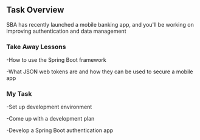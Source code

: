 ## Task Overview

SBA has recently launched a mobile banking app, and you'll be working on improving authentication and data management

### Take Away Lessons 

-How to use the Spring Boot framework

-What JSON web tokens are and how they can be used to secure a mobile app


### My Task

-Set up development environment

-Come up with a development plan

-Develop a Spring Boot authentication app
